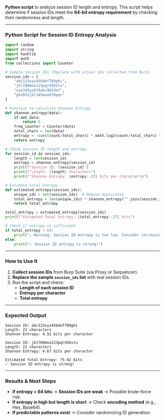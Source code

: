 **Python script** to analyze session ID length and entropy. This script helps determine if session IDs meet the **64-bit entropy requirement** by checking their randomness and length.  

---

### **Python Script for Session ID Entropy Analysis**
```python
import random
import string
import hashlib
import math
from collections import Counter

# Sample Session IDs (Replace with actual IDs collected from Burp)
session_ids = [
    "abc123xyz456def789ghi", 
    "jkl789mno123pqr456stu",
    "vwx345yz678abc901def",
    "ghi012jkl345mno678pqr"
]

# Function to calculate Shannon Entropy
def shannon_entropy(data):
    if not data:
        return 0
    freq_counter = Counter(data)
    total_chars = len(data)
    entropy = -sum((count/total_chars) * math.log2(count/total_chars) for count in freq_counter.values())
    return entropy

# Check session ID length and entropy
for session_id in session_ids:
    length = len(session_id)
    entropy = shannon_entropy(session_id)
    print(f"Session ID: {session_id}")
    print(f"Length: {length} characters")
    print(f"Shannon Entropy: {entropy:.2f} bits per character\n")

# Estimate total entropy
def estimated_entropy(session_ids):
    unique_ids = set(session_ids)  # Remove duplicates
    total_entropy = len(unique_ids) * shannon_entropy("".join(session_ids))
    return total_entropy

total_entropy = estimated_entropy(session_ids)
print(f"Estimated Total Entropy: {total_entropy:.2f} bits")

# Check if entropy is sufficient
if total_entropy < 64:
    print("⚠️ Warning: Session ID entropy is too low. Consider increasing randomness!")
else:
    print("✅ Session ID entropy is strong!")
```
---

### **How to Use It**
1. **Collect session IDs** from Burp Suite (via Proxy or Sequencer).  
2. **Replace the sample `session_ids` list** with real session IDs.  
3. Run the script and check:  
   - **Length of each session ID**  
   - **Entropy per character**  
   - **Total entropy**  

---

### **Expected Output**
```
Session ID: abc123xyz456def789ghi
Length: 21 characters
Shannon Entropy: 4.52 bits per character

Session ID: jkl789mno123pqr456stu
Length: 21 characters
Shannon Entropy: 4.67 bits per character

Estimated Total Entropy: 75.92 bits
✅ Session ID entropy is strong!
```

---

### **Results & Next Steps**
- **If entropy < 64 bits** → **Session IDs are weak** → Possible brute-force risk.  
- **If entropy is high but length is short** → Check **encoding method** (e.g., Hex, Base64).  
- **If predictable patterns exist** → Consider randomizing ID generation.  
